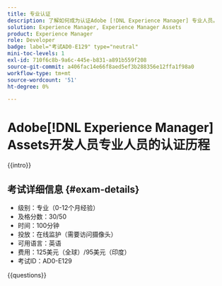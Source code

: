 ```yaml
---
title: 专业认证
description: 了解如何成为认证Adobe [!DNL Experience Manager] 专业人员。
solution: Experience Manager, Experience Manager Assets
product: Experience Manager
role: Developer
badge: label="考试AD0-E129" type="neutral"
mini-toc-levels: 1
exl-id: 710f6c8b-9a6c-445e-b831-a891b559f208
source-git-commit: a406fac14e66f8aed5ef3b288356e12ffa1f98a0
workflow-type: tm+mt
source-wordcount: '51'
ht-degree: 0%

---
```


# Adobe[!DNL Experience Manager] Assets开发人员专业人员的认证历程

{{intro}}

## 考试详细信息 {#exam-details}

* 级别：专业（0-12个月经验）
* 及格分数：30/50
* 时间：100分钟
* 投放：在线监护（需要访问摄像头）
* 可用语言：英语
* 费用：125美元（全球）/95美元（印度）
* 考试ID：AD0-E129

{{questions}}
